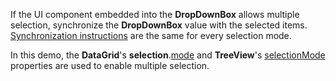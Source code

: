 If the UI component embedded into the **DropDownBox** allows multiple selection, synchronize the **DropDownBox** value with the selected items. [Synchronization instructions](/Demos/WidgetsGallery/Demo/DropDownBox/SingleSelection/jQuery/Light/) are the same for every selection mode.

In this demo, the **DataGrid**'s **selection**.[mode](/Documentation/ApiReference/UI_Components/dxDataGrid/Configuration/selection/#mode) and **TreeView**'s [selectionMode](/Documentation/ApiReference/UI_Components/dxTreeView/Configuration/#selectionMode) properties are used to enable multiple selection.